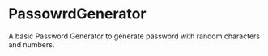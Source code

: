 # PassowrdGenerator
A basic Password Generator to generate password with random characters and numbers.
